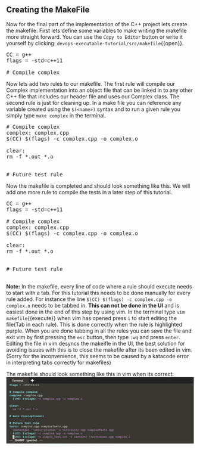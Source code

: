 ## Creating the MakeFile
Now for the final part of the implementation of the C++ project lets create the makefile. First lets define some variables to make writing the makefile more straight forward. You can use the `Copy to Editor` button or write it yourself by clicking: `devops-executable-tutorial/src/makefile`{{open}}.
 
<pre class="file" data-filename="devops-executable-tutorial/src/makefile" data-target="replace">
CC = g++
flags = -std=c++11
 
# Compile complex
</pre>
 
Now lets add two rules to our makefile. The first rule will compile our Complex implementation into an object file that can be linked in to any other C++ file that includes our header file and uses our Complex class. The second rule is just for cleaning up. In a make file you can reference any variable created using the `$(<name>)` syntax and to run a given rule you simply type `make complex` in the terminal.
 
<pre class="file" data-filename="devops-executable-tutorial/src/makefile" data-target="insert" data-marker='# Compile complex'>
# Compile complex
complex: complex.cpp
$(CC) $(flags) -c complex.cpp -o complex.o
 
clear:
rm -f *.out *.o
 
 
# Future test rule
</pre>
 
 
Now the makefile is completed and should look something like this. We will add one more rule to compile the tests in a later step of this tutorial.
 
<pre class="file" data-filename="devops-executable-tutorial/src/makefile" data-target="replace">
CC = g++
flags = -std=c++11
 
# Compile complex
complex: complex.cpp
$(CC) $(flags) -c complex.cpp -o complex.o
 
clear:
rm -f *.out *.o
 
 
# Future test rule
 
</pre>
 

 
<!-- ## Optional
In order to test out the implementations you've created thus far you could create a main.cpp file and add the following code.
<pre class="file" data-filename="devops-executable-tutorial/src/main.cpp" data-target="replace">
#include "complex.h"
using namespace std;
 
int main(){
   //Your code goes here
 
   return 0;
}
</pre>
Now you can create `Complex` objects and play around with the code you've created. Then you can add the following rule to the makefile for compiling your code:
 
<pre class="file" data-filename="devops-executable-tutorial/src/makefile" data-target="insert" data-marker='# main rule(optional)'>
# main rule(optional)
main: main.cpp complex.o
$(CC) $(flags) main.cpp -o main.out complex.o
</pre>
 
 
Finally you can execute your code by running `make main && ./main.out`{{execute}} -->
 
**Note:** In the makefile, every line of code where a rule should execute needs to start with a tab. For this tutorial this needs to be done manually for every rule added. For instance the line `$(CC) $(flags) -c complex.cpp -o complex.o` needs to be tabbed in. **This can not be done in the UI** and is easiest done in the end of this step by using vim. In the terminal type `vim makefile`{{execute}} when vim has opened press `i` to start editing the file(Tab in each rule). This is done correctly when the rule is highlighted purple. When you are done tabbing in all the rules you can save the file and exit vim by first pressing the `esc` button, then type `:wq` and press `enter`. Editing the file in vim desyncs the makeifle in the UI, the best solution for avoiding issues with this is to close the makefile after its been edited in vim.(Sorry for the inconvenience, this seems to be caused by a katacode error in interpreting tabs correctly for makefiles)

The makefile should look something like this in vim when its correct:
![correct makefile file](https://github.com/KallePettersson/katacoda-scenarios/blob/main/repeat-executable-tutorial/assets/correct-makefile.JPG?raw=true)

